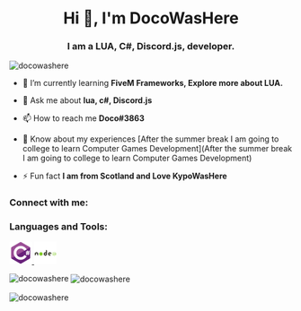 <h1 align="center">Hi 👋, I'm DocoWasHere</h1>
<h3 align="center">I am a LUA, C#, Discord.js, developer.</h3>

<p align="left"> <img src="https://komarev.com/ghpvc/?username=docowashere&label=Profile%20views&color=0e75b6&style=flat" alt="docowashere" /> </p>

- 🌱 I’m currently learning **FiveM Frameworks, Explore more about LUA.**

- 💬 Ask me about **lua, c#, Discord.js**

- 📫 How to reach me **Doco#3863**

- 📄 Know about my experiences [After the summer break I am going to college to learn Computer Games Development](After the summer break I am going to college to learn Computer Games Development)

- ⚡ Fun fact **I am from Scotland and Love KypoWasHere**

<h3 align="left">Connect with me:</h3>
<p align="left">
</p>

<h3 align="left">Languages and Tools:</h3>
<p align="left"> <a href="https://www.w3schools.com/cs/" target="_blank" rel="noreferrer"> <img src="https://raw.githubusercontent.com/devicons/devicon/master/icons/csharp/csharp-original.svg" alt="csharp" width="40" height="40"/> </a> <a href="https://nodejs.org" target="_blank" rel="noreferrer"> <img src="https://raw.githubusercontent.com/devicons/devicon/master/icons/nodejs/nodejs-original-wordmark.svg" alt="nodejs" width="40" height="40"/> </a> </p>

<p><img align="left" src="https://github-readme-stats.vercel.app/api/top-langs?username=docowashere&show_icons=true&locale=en&layout=compact" alt="docowashere" /></p>

<p>&nbsp;<img align="center" src="https://github-readme-stats.vercel.app/api?username=docowashere&show_icons=true&locale=en" alt="docowashere" /></p>

<p><img align="center" src="https://github-readme-streak-stats.herokuapp.com/?user=docowashere&" alt="docowashere" /></p>
